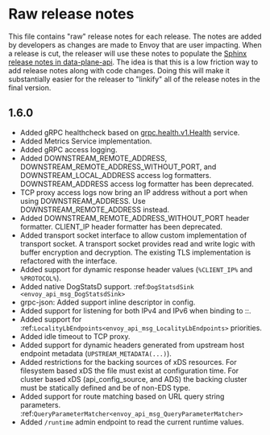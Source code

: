 # Raw release notes

This file contains "raw" release notes for each release. The notes are added by developers as changes
are made to Envoy that are user impacting. When a release is cut, the releaser will use these notes
to populate the [Sphinx release notes in data-plane-api](https://github.com/envoyproxy/data-plane-api/blob/master/docs/root/intro/version_history.rst).
The idea is that this is a low friction way to add release notes along with code changes. Doing this
will make it substantially easier for the releaser to "linkify" all of the release notes in the
final version.

## 1.6.0
* Added gRPC healthcheck based on [grpc.health.v1.Health](https://github.com/grpc/grpc/blob/master/src/proto/grpc/health/v1/health.proto) service.
* Added Metrics Service implementation.
* Added gRPC access logging.
* Added DOWNSTREAM_REMOTE_ADDRESS, DOWNSTREAM_REMOTE_ADDRESS_WITHOUT_PORT, and
  DOWNSTREAM_LOCAL_ADDRESS access log formatters. DOWNSTREAM_ADDRESS access log formatter has been
  deprecated.
* TCP proxy access logs now bring an IP address without a port when using DOWNSTREAM_ADDRESS.
  Use DOWNSTREAM_REMOTE_ADDRESS instead.
* Added DOWNSTREAM_REMOTE_ADDRESS_WITHOUT_PORT header formatter. CLIENT_IP header formatter has been
  deprecated.
* Added transport socket interface to allow custom implementation of transport socket. A transport socket
  provides read and write logic with buffer encryption and decryption. The existing TLS implementation is
  refactored with the interface.
* Added support for dynamic response header values (`%CLIENT_IP%` and `%PROTOCOL%`).
* Added native DogStatsD support. :ref:`DogStatsdSink <envoy_api_msg_DogStatsdSink>`
* grpc-json: Added support inline descriptor in config.
* Added support for listening for both IPv4 and IPv6 when binding to ::.
* Added support for :ref:`LocalityLbEndpoints<envoy_api_msg_LocalityLbEndpoints>` priorities.
* Added idle timeout to TCP proxy.
* Added support for dynamic headers generated from upstream host endpoint metadata
  (`UPSTREAM_METADATA(...)`).
* Added restrictions for the backing sources of xDS resources. For filesystem based xDS the file
  must exist at configuration time. For cluster based xDS (api\_config\_source, and ADS) the backing
  cluster must be statically defined and be of non-EDS type.
* Added support for route matching based on URL query string parameters.
  :ref:`QueryParameterMatcher<envoy_api_msg_QueryParameterMatcher>`
* Added `/runtime` admin endpoint to read the current runtime values.
